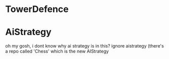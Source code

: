 # TowerDefence
# AiStrategy

oh my gosh, i dont know why ai strategy is in this? ignore aistrategy (there's a repo called 'Chess' which is the new AIStrategy
